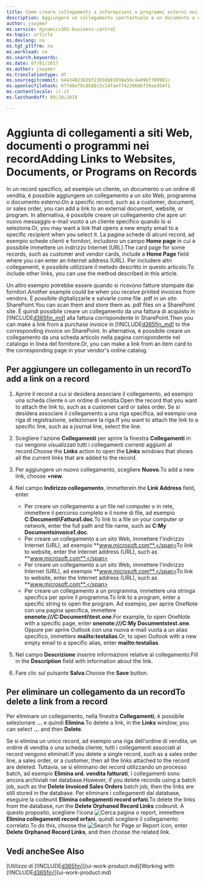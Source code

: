 ```yaml
---
title: Come creare collegamenti a informazioni o programmi esterni nei record | Microsoft Docs
description: Aggiungere un collegamento ipertestuale a un documento o un sito Web in un record specifico, ad esempio, un cliente o un documento.
author: jswymer
ms.service: dynamics365-business-central
ms.topic: article
ms.devlang: na
ms.tgt_pltfrm: na
ms.workload: na
ms.search.keywords: 
ms.date: 07/01/2017
ms.author: jswymer
ms.translationtype: HT
ms.sourcegitcommit: b4434823839f23656b01038e56c4a09bf709981c
ms.openlocfilehash: 6ff88e79c8b88c5c14faeff423960bf39aed54f1
ms.contentlocale: it-it
ms.lasthandoff: 09/10/2018

---
```

# <a name="adding-links-to-websites-documents-or-programs-on-records"></a><span data-ttu-id="a1bba-103">Aggiunta di collegamenti a siti Web, documenti o programmi nei record</span><span class="sxs-lookup"><span data-stu-id="a1bba-103">Adding Links to Websites, Documents, or Programs on Records</span></span>
<span data-ttu-id="a1bba-104">In un record specifico, ad esempio un cliente, un documento o un ordine di vendita, è possibile aggiungere un collegamento a un sito Web, programma o documento esterno.</span><span class="sxs-lookup"><span data-stu-id="a1bba-104">On a specific record, such as a customer, document, or sales order, you can add a link to an external document, website, or program.</span></span> <span data-ttu-id="a1bba-105">In alternativa, è possibile creare un collegamento che apre un nuovo messaggio e-mail vuoto a un cliente specifico quando lo si seleziona.</span><span class="sxs-lookup"><span data-stu-id="a1bba-105">Or, you may want a link that opens a new empty email to a specific recipient when you select it.</span></span> <span data-ttu-id="a1bba-106">La pagina schede di alcuni record, ad esempio schede clienti e fornitori, includono un campo **Home page** in cui è possibile immettere un indirizzo Internet (URL).</span><span class="sxs-lookup"><span data-stu-id="a1bba-106">The card page for some records, such as customer and vendor cards, include a **Home Page** field where you can enter an Internet address (URL).</span></span> <span data-ttu-id="a1bba-107">Per includere altri collegamenti, è possibile utilizzare il metodo descritto in questo articolo.</span><span class="sxs-lookup"><span data-stu-id="a1bba-107">To include other links, you can use the method described in this article.</span></span>

<span data-ttu-id="a1bba-108">Un altro esempio potrebbe essere quando si ricevono fatture stampate dai fornitori.</span><span class="sxs-lookup"><span data-stu-id="a1bba-108">Another example could be when you receive printed invoices from vendors.</span></span> <span data-ttu-id="a1bba-109">È possibile digitalizzarle e salvarle come file .pdf in un sito SharePoint.</span><span class="sxs-lookup"><span data-stu-id="a1bba-109">You can scan them and store them as .pdf files on a SharePoint site.</span></span> <span data-ttu-id="a1bba-110">È quindi possibile creare un collegamento da una fattura di acquisto in [!INCLUDE[d365fin_md](includes/d365fin_md.md)] alla fattura corrispondente in SharePoint.</span><span class="sxs-lookup"><span data-stu-id="a1bba-110">Then you can make a link from a purchase invoice in [!INCLUDE[d365fin_md](includes/d365fin_md.md)] to the corresponding invoice on  SharePoint.</span></span> <span data-ttu-id="a1bba-111">In alternativa, è possibile creare un collegamento da una scheda articolo nella pagina corrispondente nel catalogo in linea del fornitore.</span><span class="sxs-lookup"><span data-stu-id="a1bba-111">Or, you can make a link from an item card to the corresponding page in your vendor's online catalog.</span></span>

## <a name="to-add-a-link-on-a-record"></a><span data-ttu-id="a1bba-112">Per aggiungere un collegamento in un record</span><span class="sxs-lookup"><span data-stu-id="a1bba-112">To add a link on a record</span></span>   

1.  <span data-ttu-id="a1bba-113">Aprire il record a cui si desidera associare il collegamento, ad esempio una scheda cliente o un ordine di vendita.</span><span class="sxs-lookup"><span data-stu-id="a1bba-113">Open the record that you want to attach the link to, such as a customer card or sales order.</span></span> <span data-ttu-id="a1bba-114">Se si desidera associare il collegamento a una riga specifica, ad esempio una riga di registrazione, selezionare la riga.</span><span class="sxs-lookup"><span data-stu-id="a1bba-114">If you want to attach the link to a specific line, such as a journal line, select the line.</span></span>  

2.  <span data-ttu-id="a1bba-115">Scegliere l'azione **Collegamenti** per aprire la finestra **Collegamenti** in cui vengono visualizzati tutti i collegamenti correnti aggiunti al record.</span><span class="sxs-lookup"><span data-stu-id="a1bba-115">Choose the **Links** action to open the **Links** windows that shows all the current links that are added to the record.</span></span>

3. <span data-ttu-id="a1bba-116">Per aggiungere un nuovo collegamento, scegliere **Nuovo**.</span><span class="sxs-lookup"><span data-stu-id="a1bba-116">To add a new link, choose **+new**.</span></span>

4.  <span data-ttu-id="a1bba-117">Nel campo **Indirizzo collegamento**, immettere</span><span class="sxs-lookup"><span data-stu-id="a1bba-117">In the **Link Address** field, enter</span></span>

    -   <span data-ttu-id="a1bba-118">Per creare un collegamento a un file nel computer o in rete, immettere il percorso completo e il nome di file, ad esempio **C:Documenti\Fattura1.doc**.</span><span class="sxs-lookup"><span data-stu-id="a1bba-118">To link to a file on your computer or network, enter the full path and file name, such as  **C:My Documentsinvoice1.doc**.</span></span>
    -   <span data-ttu-id="a1bba-119">Per creare un collegamento a un sito Web, immettere l'indirizzo Internet (URL), ad esempio **www.microsoft.com**.</span><span class="sxs-lookup"><span data-stu-id="a1bba-119">To link to website, enter the Internet address (URL), such as **www.microsoft.com**.</span></span>
    -   <span data-ttu-id="a1bba-120">Per creare un collegamento a un sito Web, immettere l'indirizzo Internet (URL), ad esempio **www.microsoft.com**.</span><span class="sxs-lookup"><span data-stu-id="a1bba-120">To link to website, enter the Internet address (URL), such as **www.microsoft.com**.</span></span>
    -   <span data-ttu-id="a1bba-121">Per creare un collegamento a un programma, immettere una stringa specifica per aprire il programma.</span><span class="sxs-lookup"><span data-stu-id="a1bba-121">To link to a program, enter a specific string to open the program.</span></span> <span data-ttu-id="a1bba-122">Ad esempio, per aprire OneNote con una pagina specifica, immettere **onenote:///C:Documenti\test.one**.</span><span class="sxs-lookup"><span data-stu-id="a1bba-122">For example, to open OneNote with a specific page, enter **onenote:///C:My Documentstest.one**.</span></span> <span data-ttu-id="a1bba-123">Oppure per aprire Outlook con una nuova e-mail vuota a un alias specifico, immettere **mailto:testalias**.</span><span class="sxs-lookup"><span data-stu-id="a1bba-123">Or, to open Outlook with a new empty email to a specific alias, enter **mailto:testalias**.</span></span>  

5.  <span data-ttu-id="a1bba-124">Nel campo **Descrizione** inserire informazioni relative al collegamento.</span><span class="sxs-lookup"><span data-stu-id="a1bba-124">Fill in the **Description** field with information about the link.</span></span>  

6.  <span data-ttu-id="a1bba-125">Fare clic sul pulsante **Salva**.</span><span class="sxs-lookup"><span data-stu-id="a1bba-125">Choose the **Save** button.</span></span>  

## <a name="to-delete-a-link-from-a-record"></a><span data-ttu-id="a1bba-126">Per eliminare un collegamento da un record</span><span class="sxs-lookup"><span data-stu-id="a1bba-126">To delete a link from a record</span></span>  

<span data-ttu-id="a1bba-127">Per eliminare un collegamento, nella finestra **Collegamenti**, è possibile selezionare **…** e quindi **Elimina**.</span><span class="sxs-lookup"><span data-stu-id="a1bba-127">To delete a link, in the **Links** window, you can select **...** and then **Delete**.</span></span>

<span data-ttu-id="a1bba-128">Se si elimina un unico record, ad esempio una riga dell'ordine di vendita, un ordine di vendita o una scheda cliente, tutti i collegamenti associati al record vengono eliminati.</span><span class="sxs-lookup"><span data-stu-id="a1bba-128">If you delete a single record, such as a sales order line, a sales order, or a customer, then all the links attached to the record are deleted.</span></span> <span data-ttu-id="a1bba-129">Tuttavia, se si eliminano dei record utilizzando un processo batch, ad esempio **Elimina ord. vendita fatturati**, i collegamenti sono ancora archiviati nel database.</span><span class="sxs-lookup"><span data-stu-id="a1bba-129">However, if you delete records using a batch job, such as the **Delete Invoiced Sales Orders** batch job, then the links are still stored in the database.</span></span> <span data-ttu-id="a1bba-130">Per eliminare i collegamenti dal database, eseguire la codeunit **Elimina collegamenti record orfani**.</span><span class="sxs-lookup"><span data-stu-id="a1bba-130">To delete the links from the database, run the **Delete Orphaned Record Links** codeunit.</span></span> <span data-ttu-id="a1bba-131">A questo proposito, scegliere l'icona ![Cerca pagina o report](media/ui-search/search_small.png "icona Cerca pagina o report"), immettere **Elimina collegamenti record orfani**, quindi scegliere il collegamento correlato.</span><span class="sxs-lookup"><span data-stu-id="a1bba-131">To do this, choose the ![Search for Page or Report](media/ui-search/search_small.png "Search for Page or Report icon") icon, enter **Delete Orphaned Record Links**, and then choose the related link.</span></span>   

<!-- ### To run delete orphaned record links  

1.  Choose the ![Search for Page or Report](media/ui-search/search_small.png "Search for Page or Report icon") icon, enter **Data Deletion**, and then choose the related link.  

2.  In the **Data Deletion** window, choose **Tasks**, and then choose **Delete Orphaned Record Links**.  -->

## <a name="see-also"></a><span data-ttu-id="a1bba-132">Vedi anche</span><span class="sxs-lookup"><span data-stu-id="a1bba-132">See Also</span></span>  
<span data-ttu-id="a1bba-133">[Utilizzo di [!INCLUDE[d365fin](includes/d365fin_md.md)]](ui-work-product.md)</span><span class="sxs-lookup"><span data-stu-id="a1bba-133">[Working with [!INCLUDE[d365fin](includes/d365fin_md.md)]](ui-work-product.md)</span></span>  

